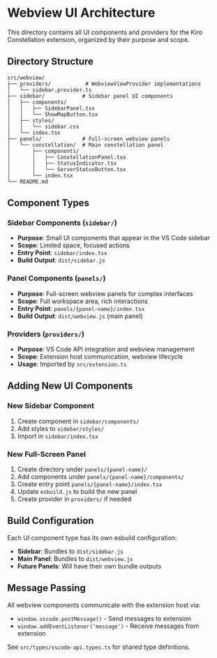 # Webview UI Architecture

This directory contains all UI components and providers for the Kiro Constellation extension, organized by their purpose and scope.

## Directory Structure

```
src/webview/
├── providers/           # WebviewViewProvider implementations
│   └── sidebar.provider.ts
├── sidebar/            # Sidebar panel UI components
│   ├── components/
│   │   ├── SidebarPanel.tsx
│   │   └── ShowMapButton.tsx
│   ├── styles/
│   │   └── sidebar.css
│   └── index.tsx
├── panels/             # Full-screen webview panels
│   └── constellation/  # Main constellation panel
│       ├── components/
│       │   ├── ConstellationPanel.tsx
│       │   ├── StatusIndicator.tsx
│       │   └── ServerStatusButton.tsx
│       └── index.tsx
└── README.md
```

## Component Types

### Sidebar Components (`sidebar/`)
- **Purpose**: Small UI components that appear in the VS Code sidebar
- **Scope**: Limited space, focused actions
- **Entry Point**: `sidebar/index.tsx`
- **Build Output**: `dist/sidebar.js`

### Panel Components (`panels/`)
- **Purpose**: Full-screen webview panels for complex interfaces
- **Scope**: Full workspace area, rich interactions
- **Entry Point**: `panels/{panel-name}/index.tsx`
- **Build Output**: `dist/webview.js` (main panel)

### Providers (`providers/`)
- **Purpose**: VS Code API integration and webview management
- **Scope**: Extension host communication, webview lifecycle
- **Usage**: Imported by `src/extension.ts`

## Adding New UI Components

### New Sidebar Component
1. Create component in `sidebar/components/`
2. Add styles to `sidebar/styles/`
3. Import in `sidebar/index.tsx`

### New Full-Screen Panel
1. Create directory under `panels/{panel-name}/`
2. Add components under `panels/{panel-name}/components/`
3. Create entry point `panels/{panel-name}/index.tsx`
4. Update `esbuild.js` to build the new panel
5. Create provider in `providers/` if needed

## Build Configuration

Each UI component type has its own esbuild configuration:
- **Sidebar**: Bundles to `dist/sidebar.js`
- **Main Panel**: Bundles to `dist/webview.js`
- **Future Panels**: Will have their own bundle outputs

## Message Passing

All webview components communicate with the extension host via:
- `window.vscode.postMessage()` - Send messages to extension
- `window.addEventListener('message')` - Receive messages from extension

See `src/types/vscode-api.types.ts` for shared type definitions.